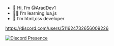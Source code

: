 - 👋 Hi, I’m @AradDev1
- 👨‍💻 I’m learning lua,js
- 👾 I’m html,css developer


https://discord.com/users/511624732656009226

[![Discord Presence](https://lanyard.cnrad.dev/api/:id)](https://discord.com/users/511624732656009226)

<!---
AradDev1/AradDev1 is a ✨ special ✨ repository because its `README.md` (this file) appears on your GitHub profile.
You can click the Preview link to take a look at your changes.
--->
